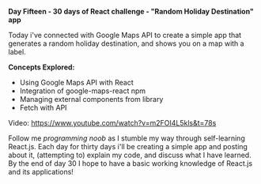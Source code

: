 **Day Fifteen - 30 days of React challenge - "Random Holiday Destination" app**

Today i've connected with Google Maps API to create a simple app that generates a random holiday destination, and shows you on a map with a label.

**Concepts Explored:**
- Using Google Maps API with React
- Integration of google-maps-react npm
- Managing external components from library
- Fetch with API

Video: https://www.youtube.com/watch?v=m2FOI4L5kls&t=78s

Follow me *programming noob* as I stumble my way through self-learning React.js. Each day for thirty days i'll be creating a simple app and posting about it, (attempting to) explain my code, and discuss what I have learned. By the end of day 30 I hope to have a basic working knowledge of React.js and its applications!
